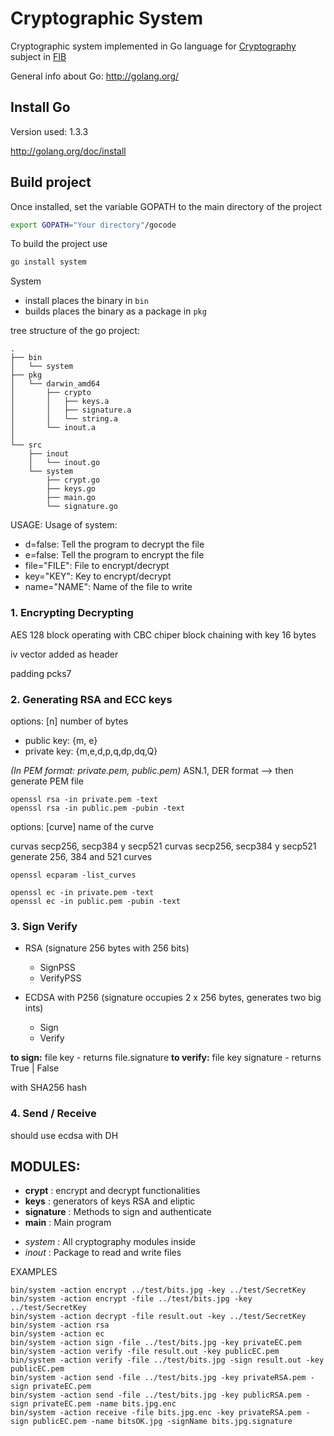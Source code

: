 Cryptographic System
==================================

Cryptographic system implemented in Go language for [Cryptography](http://www.fib.upc.edu/fib/estudiar-enginyeria-informatica/assignatures/C.html) subject in [FIB](http://www.fib.upc.edu/fib.html)

General info about Go: http://golang.org/

## Install Go ##

Version used: 1.3.3

http://golang.org/doc/install


## Build project ##

Once installed, set the variable GOPATH to the main directory of the project
```bash
export GOPATH="Your directory"/gocode
```

To build the project use

```bash
go install system
```

System 

 - install places the binary in `bin`
 - builds places the binary as a package in `pkg`

tree structure of the go project:

```
.
├── bin
│   └── system
├── pkg
│   └── darwin_amd64
│       ├── crypto
│       │   ├── keys.a
│       │   ├── signature.a
│       │   └── string.a
│       └── inout.a
│  
└── src
    ├── inout
    │   └── inout.go
    └── system
        ├── crypt.go
        ├── keys.go
        ├── main.go
        └── signature.go
```

USAGE:
Usage of system:
  - d=false: Tell the program to decrypt the file
  - e=false: Tell the program to encrypt the file
  - file="FILE": File to encrypt/decrypt
  - key="KEY": Key to encrypt/decrypt
  - name="NAME": Name of the file to write


### 1. Encrypting Decrypting ###

AES 128 block  operating with CBC chiper block chaining  with key 16 bytes

iv  vector added as header

padding pcks7

### 2. Generating RSA and ECC keys ###

options: [n] number of bytes
 
* public key: {m, e}
* private key: {m,e,d,p,q,dp,dq,Q}

_(In PEM format: private.pem, public.pem)_
ASN.1, DER format --> then generate PEM file

```
openssl rsa -in private.pem -text
openssl rsa -in public.pem -pubin -text
```

options: [curve] name of the curve

curvas secp256, secp384 y secp521
curvas secp256, secp384 y secp521
generate 256, 384 and 521 curves

```openssl ecparam -list_curves```

```
openssl ec -in private.pem -text
openssl ec -in public.pem -pubin -text
```

### 3. Sign Verify ###

* RSA (signature 256 bytes with 256 bits)
    - SignPSS 
    - VerifyPSS

* ECDSA with P256 (signature occupies 2 x 256 bytes, generates two big ints)
    - Sign
    - Verify

**to sign:** file key - returns file.signature
**to verify:** file key signature - returns True | False 

with SHA256 hash

### 4. Send / Receive ###

should use ecdsa with DH

## MODULES: ###

* __crypt__ : encrypt and decrypt functionalities
* __keys__ : generators of keys RSA and eliptic
* __signature__ : Methods to sign and authenticate
* __main__ : Main program 


- _system_ : All cryptography modules inside
- _inout_ : Package to read and write files



EXAMPLES

    bin/system -action encrypt ../test/bits.jpg -key ../test/SecretKey 
    bin/system -action encrypt -file ../test/bits.jpg -key ../test/SecretKey 
    bin/system -action decrypt -file result.out -key ../test/SecretKey 
    bin/system -action rsa
    bin/system -action ec
    bin/system -action sign -file ../test/bits.jpg -key privateEC.pem 
    bin/system -action verify -file result.out -key publicEC.pem 
    bin/system -action verify -file ../test/bits.jpg -sign result.out -key publicEC.pem 
    bin/system -action send -file ../test/bits.jpg -key privateRSA.pem -sign privateEC.pem 
    bin/system -action send -file ../test/bits.jpg -key publicRSA.pem -sign privateEC.pem -name bits.jpg.enc
    bin/system -action receive -file bits.jpg.enc -key privateRSA.pem -sign publicEC.pem -name bitsOK.jpg -signName bits.jpg.signature

